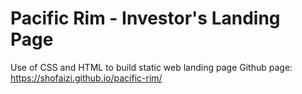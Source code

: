 # Pacific Rim - Investor's Landing Page
Use of CSS and HTML to build static web landing page
Github page: https://shofaizi.github.io/pacific-rim/
